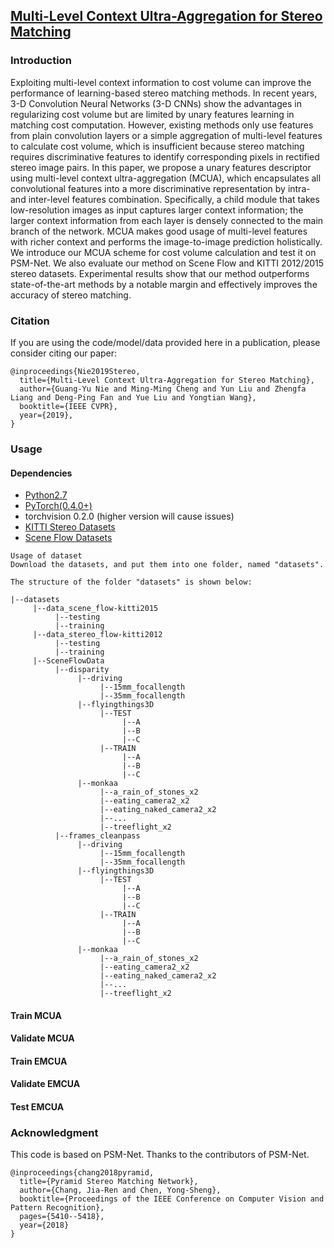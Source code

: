 ## [Multi-Level Context Ultra-Aggregation for Stereo Matching](https://mmcheng.net/mcua/)

### Introduction

Exploiting multi-level context information to cost volume can improve the performance of learning-based stereo matching methods. 
In recent years, 3-D Convolution Neural Networks (3-D CNNs) show the advantages in regularizing cost volume
but are limited by unary features learning in matching cost computation. 
However, existing methods only use features from plain convolution layers or a simple aggregation 
of multi-level features to calculate cost volume, 
which is insufficient because stereo matching requires discriminative features 
to identify corresponding pixels in rectified stereo image pairs. 
In this paper, we propose a unary features descriptor using multi-level context ultra-aggregation (MCUA), 
which encapsulates all convolutional features into a more discriminative representation 
by intra- and inter-level features combination. 
Specifically, a child module that takes low-resolution images as input captures larger context information; 
the larger context information from each layer is densely connected to the main branch of the network. 
MCUA makes good usage of multi-level features with richer context and performs the image-to-image prediction holistically. 
We introduce our MCUA scheme for cost volume calculation and test it on PSM-Net. 
We also evaluate our method on Scene Flow and KITTI 2012/2015 stereo datasets. 
Experimental results show that our method outperforms state-of-the-art methods 
by a notable margin and effectively improves the accuracy of stereo matching.

### Citation

If you are using the code/model/data provided here in a publication, please consider citing our paper:
```
@inproceedings{Nie2019Stereo,
  title={Multi-Level Context Ultra-Aggregation for Stereo Matching},
  author={Guang-Yu Nie and Ming-Ming Cheng and Yun Liu and Zhengfa Liang and Deng-Ping Fan and Yue Liu and Yongtian Wang},
  booktitle={IEEE CVPR},
  year={2019},
}
```

### Usage

#### Dependencies

- [Python2.7](https://www.python.org/downloads/)
- [PyTorch(0.4.0+)](http://pytorch.org)
- torchvision 0.2.0 (higher version will cause issues)
- [KITTI Stereo Datasets](http://www.cvlibs.net/datasets/kitti/eval_stereo.php)
- [Scene Flow Datasets](https://lmb.informatik.uni-freiburg.de/resources/datasets/SceneFlowDatasets.en.html)

```
Usage of dataset
Download the datasets, and put them into one folder, named "datasets".

The structure of the folder "datasets" is shown below:

|--datasets
     |--data_scene_flow-kitti2015
          |--testing
          |--training
     |--data_stereo_flow-kitti2012
          |--testing
          |--training
     |--SceneFlowData
          |--disparity
               |--driving
                    |--15mm_focallength
                    |--35mm_focallength
               |--flyingthings3D
                    |--TEST
                         |--A
                         |--B
                         |--C
                    |--TRAIN
                         |--A
                         |--B
                         |--C
               |--monkaa
                    |--a_rain_of_stones_x2
                    |--eating_camera2_x2
                    |--eating_naked_camera2_x2
                    |--...
                    |--treeflight_x2
          |--frames_cleanpass
               |--driving
                    |--15mm_focallength
                    |--35mm_focallength
               |--flyingthings3D
                    |--TEST
                         |--A
                         |--B
                         |--C
                    |--TRAIN
                         |--A
                         |--B
                         |--C
               |--monkaa
                    |--a_rain_of_stones_x2
                    |--eating_camera2_x2
                    |--eating_naked_camera2_x2
                    |--...
                    |--treeflight_x2
```

#### Train MCUA

#### Validate MCUA

#### Train EMCUA

#### Validate EMCUA

#### Test EMCUA


### Acknowledgment

This code is based on PSM-Net. Thanks to the contributors of PSM-Net.
```
@inproceedings{chang2018pyramid,
  title={Pyramid Stereo Matching Network},
  author={Chang, Jia-Ren and Chen, Yong-Sheng},
  booktitle={Proceedings of the IEEE Conference on Computer Vision and Pattern Recognition},
  pages={5410--5418},
  year={2018}
}
```
